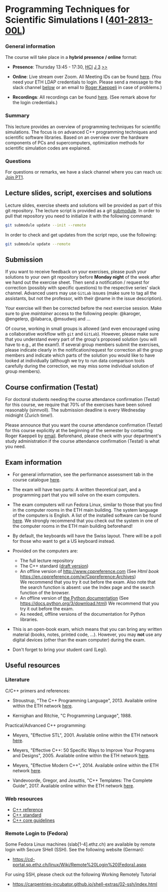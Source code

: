 # Programming Techniques for Scientific Simulations I ([401-2813-00L](http://www.vvz.ethz.ch/Vorlesungsverzeichnis/lerneinheit.view?lang=en&lerneinheitId=162932&semkez=2022W&ansicht=LEHRVERANSTALTUNGEN&))


### General information

The course will take place in a **hybrid presence / online** format:

  * **Presence**: Thursday 13:45 - 17:30, [HCI](http://www.mapsearch.ethz.ch/map/mapSearchPre.do?gebaeudeMap=HCI&geschossMap=G&raumMap=3&farbcode=c010&lang=en) [J 3](http://www.rauminfo.ethz.ch/Rauminfo/grundrissplan.gif?gebaeude=HCI&geschoss=J&raumNr=3&lang=en) [>>](http://www.rauminfo.ethz.ch/Rauminfo/RauminfoPre.do?gebaeude=HCI&geschoss=J&raumNr=3&lang=en)

  * **Online**: Live stream over Zoom. All Meeting IDs can be found
                [here](https://gitlab.ethz.ch/pt1_hs22/online).
                (You need your ETH LDAP credentials to login.
                Please send a message to the slack channel [below](#questions)
                or an email to
                [Roger Kaeppeli](mailto:roger.kaeppeli@sam.math.ethz.ch)
                in case of problems.)

  * **Recordings**: All recordings can be found
                    [here](https://gitlab.ethz.ch/pt1_hs22/online).
                    (See remark above for the login credentials.)


### Summary

This lecture provides an overview of programming techniques for scientific
simulations.
The focus is on advanced C++ programming techniques and scientific software
libraries.
Based on an overview over the hardware components of PCs and supercomputers,
optimization methods for scientific simulation codes are explained.


### Questions

For questions or remarks, we have a slack channel where you can reach us:
[Join PT1](https://join.slack.com).


## Lecture slides, script, exercises and solutions

Lecture slides, exercise sheets and solutions will be provided as part of this
git repository.
The lecture script is provided as a git [submodule](https://git-scm.com/book/en/v2/Git-Tools-Submodules).
In order to pull that repository you need to initialize it with the following
command:
```sh
git submodule update --init --remote
```

In order to check and get updates from the script repo, use the following:
```sh
git submodule update --remote
```

## Submission

If you want to receive feedback on your exercises, please push your solutions
to your own git repository before **Monday night** of the week after we hand
out the exercise sheet.
Then send a notification / request for correction (possibly with specific
questions) to the respective series' slack channel.
Advanced users may use `GitLab` issues (make sure to tag all the assistants,
but not the professor, with their @name in the issue description).

Your exercise will then be corrected before the next exercise session.
Make sure to give *maintainer* access to the following people:
@karoger, @engelerp, @ilabarca, @msudwoj and ...

Of course, working in small groups is allowed (and even encouraged using a
collaborative workflow with `git` and `GitLab`).
However, please make sure that you understand every part of the group's
proposed solution (you will have to e.g., at the exam!).
If several group members submit the exercises, please indicate clearly in the
notification/request for correction all the group members and indicate
which parts of the solution you would like to have looked at individually
(although we try to run data comparison tools carefully during the correction,
we may miss some individual solution of group members).


## Course confirmation (Testat)

For doctoral students needing the course attendance confirmation (Testat) for
this course, we require that 70% of the exercises have been solved reasonably
(sinnvoll).
The submission deadline is every Wednesday midnight (Zurich time!).

Please announce that you want the course attendance confirmation (Testat) for
this course explicitly at the beginning of the semester by contacting Roger
Kaeppeli by [email](mailto:roger.kaeppeli@sam.math.ethz.ch).
Beforehand, please check with your department's study administration if the
course attendance confirmation (Testat) is what you need.


## Exam information

* For general information, see the performance assessment tab in the course
  catalogue [here](http://www.vvz.ethz.ch/Vorlesungsverzeichnis/lerneinheit.view?semkez=2022W&ansicht=LEISTUNGSKONTROLLE&lerneinheitId=162932&lang=en).

* The exam will have two parts: A written theoretical part, and a programming
  part that you will solve on the exam computers.

* The exam computers will run Fedora Linux, similar to those that you find in
  the computer rooms in the ETH main building.
  The system language of the computers is English.
  A list of the installed software can be found [here](https://www.ethz.ch/services/en/it-services/catalogue/managed-client/computer-rooms.html).
  We strongly recommend that you check out the system in one of the computer
  rooms in the ETH main building beforehand!

* By default, the keyboards will have the Swiss layout.
  There will be a poll for those who want to get a US keyboard instead.

* Provided on the computers are:
    * The full lecture repository
    * The C++ standard ([draft version](http://www.open-std.org/jtc1/sc22/wg21/docs/papers/2012/n3337.pdf))
    * An offline version of http://www.cppreference.com
      (See *Html book* https://en.cppreference.com/w/Cppreference:Archives)  
      We recommend that you try it out before the exam.
      Also note that the search function is absent: use the Index page and the
      search function of the browser.
    * An offline version of [the Python documentation](https://docs.python.org/3/)
      (See https://docs.python.org/3/download.html)
      We recommend that you try it out before the exam.
    * As needed, offline versions of the documentation for Python libraries.

* This is an open-book exam, which means that you can bring any written
  material (books, notes, printed code, ...).
  However, you may **not** use any digital devices (other than the exam
  computer) during the exam.

* Don't forget to bring your student card (Legi).


## Useful resources


### Literature

C/C++ primers and references:

* Stroustrup, "The C++ Programming Language", 2013.
  Available online within the ETH network [here](https://eth.swisscovery.slsp.ch/permalink/41SLSP_ETH/lshl64/alma99117229936005503).

* Kernighan and Ritchie, "C Programming Language", 1988.

Practical/Advanced C++ programming:

* Meyers, "Effective STL", 2001.
  Available online within the ETH network [here](https://eth.swisscovery.slsp.ch/permalink/41SLSP_ETH/lshl64/alma99117195163705503).

* Meyers, "Effective C++: 50 Specific Ways to Improve Your Programs and
  Designs", 2005.
  Available online within the ETH network [here](https://eth.swisscovery.slsp.ch/permalink/41SLSP_ETH/lshl64/alma99117153949605503).

* Meyers, "Effective Modern C++", 2014.
  Available online within the ETH network [here](https://eth.swisscovery.slsp.ch/permalink/41SLSP_ETH/lshl64/alma99117231955405503).

* Vandevoorde, Gregor, and Josuttis, "C++ Templates: The Complete Guide", 2017.
  Available online within the ETH network [here](https://eth.swisscovery.slsp.ch/permalink/41SLSP_ETH/lshl64/alma99117219345405503).


### Web resources

* [C++ reference](https://en.cppreference.com)
* [C++ standard](https://isocpp.org/)
* [C++ core guidelines](http://isocpp.github.io/CppCoreGuidelines/CppCoreGuidelines)


### Remote Login to (Fedora)

Some Fedora Linux machines (slab[1-4].ethz.ch) are available by remote login
with Secure SHell (SSH).
See the following website (German):

* https://cd-portal.sp.ethz.ch/linux/Wiki/Remote%20Login%20(Fedora).aspx

For using SSH, please check out the following Working Remotely Tutorial

* https://carpentries-incubator.github.io/shell-extras/02-ssh/index.html
